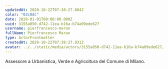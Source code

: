 ```yaml
---
updatedAt: 2020-10-22T07:38:27.804Z
color: "03c0dc"
date: 2020-01-01T00:00:00.000Z
uuid: 3155a050-d742-11ea-b16a-b74a09ede627
username: pierfrancesco-maran
fullName: Pierfrancesco Maran
type: ActorFrontmatter
createdAt: 2020-10-22T07:38:27.931Z
avatar: ../../static/media/actors/3155a050-d742-11ea-b16a-b74a09ede627/pierfrancesco-maran.jpg
---
```


Assessore a Urbanistica, Verde e Agricoltura del Comune di Milano.
